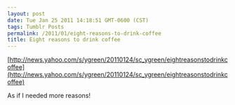 ```yaml
---
layout: post
date: Tue Jan 25 2011 14:18:51 GMT-0600 (CST)
tags: Tumblr Posts
permalink: /2011/01/eight-reasons-to-drink-coffee
title: Eight reasons to drink coffee
---
```


[http://news.yahoo.com/s/ygreen/20110124/sc_ygreen/eightreasonstodrinkcoffee](http://news.yahoo.com/s/ygreen/20110124/sc_ygreen/eightreasonstodrinkcoffee)

As if I needed more reasons!
